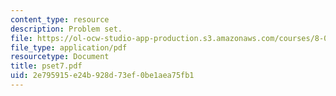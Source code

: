 ```yaml
---
content_type: resource
description: Problem set.
file: https://ol-ocw-studio-app-production.s3.amazonaws.com/courses/8-022-physics-ii-electricity-and-magnetism-fall-2006/2e795915e24b928d73ef0be1aea75fb1_pset7.pdf
file_type: application/pdf
resourcetype: Document
title: pset7.pdf
uid: 2e795915-e24b-928d-73ef-0be1aea75fb1
---
```


